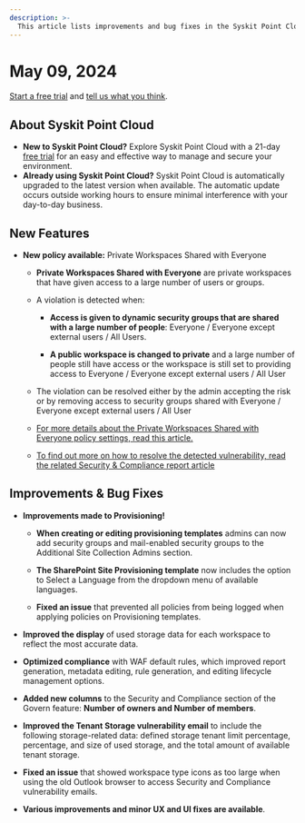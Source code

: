 ```yaml
---
description: >-
  This article lists improvements and bug fixes in the Syskit Point Cloud version 2024.3.48.11
---
```


# May 09, 2024

[Start a free trial](https://www.syskit.com/products/point/free-trial/) and [tell us what you think](https://www.syskit.com/company/contact-us/).


## About Syskit Point Cloud

* **New to Syskit Point Cloud?** Explore Syskit Point Cloud with a 21-day [free trial](https://www.syskit.com/products/point/free-trial/) for an easy and effective way to manage and secure your environment.
* **Already using Syskit Point Cloud?** Syskit Point Cloud is automatically upgraded to the latest version when available. The automatic update occurs outside working hours to ensure minimal interference with your day-to-day business.

## New Features

* **New policy available:** Private Workspaces Shared with Everyone

  * **Private Workspaces Shared with Everyone** are private workspaces that have given access to a large number of users or groups. 

  * A violation is detected when:
  
    * **Access is given to dynamic security groups that are shared with a large number of people**: Everyone / Everyone except external users / All Users. 

    * **A public workspace is changed to private** and a large number of people still have access or the workspace is still set to providing access to Everyone / Everyone except external users / All User

  * The violation can be resolved either by the admin accepting the risk or by removing access to security groups shared with Everyone / Everyone except external users / All User

  * [For more details about the Private Workspaces Shared with Everyone policy settings, read this article.](../../governance-and-automation/automated-workflows/private-workspaces-shared-with-everyone-admin.md)

  * [To find out more on how to resolve the detected vulnerability, read the related Security & Compliance report article](../../governance-and-automation/security-compliance-checks/private-workspaces-shared-with-everyone.md)



## Improvements & Bug Fixes

* **Improvements made to Provisioning!**

  * **When creating or editing provisioning templates** admins can now add security groups and mail-enabled security groups to the Additional Site Collection Admins section.

  * **The SharePoint Site Provisioning template** now includes the option to Select a Language from the dropdown menu of available languages.
  
  * **Fixed an issue** that prevented all policies from being logged when applying policies on Provisioning templates. 

* **Improved the display** of used storage data for each workspace to reflect the most accurate data. 

* **Optimized compliance** with WAF default rules, which improved report generation, metadata editing, rule generation, and editing lifecycle management options.

* **Added new columns** to the Security and Compliance section of the Govern feature: **Number of owners and Number of members**.

* **Improved the Tenant Storage vulnerability email** to include the following storage-related data: defined storage tenant limit percentage, percentage, and size of used storage, and the total amount of available tenant storage.

* **Fixed an issue** that showed workspace type icons as too large when using the old Outlook browser to access Security and Compliance vulnerability emails.

* **Various improvements and minor UX and UI fixes are available**.